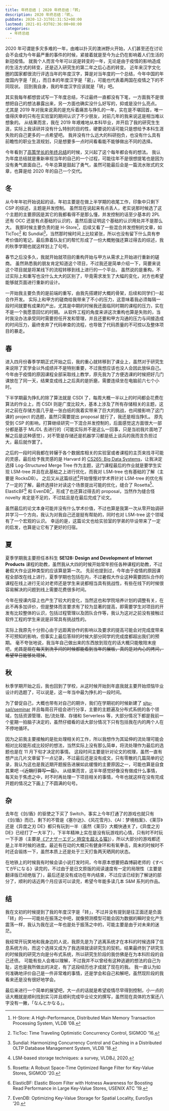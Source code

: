 ```yaml
---
title: 年终总结 | 2020 年终总结：「转」
description: 2020 年终总结：「转」。
pubDate: 2020-12-31T01:31:52+08:00
lastmod: 2021-01-03T02:36:00+08:00
categories:
  - 年终总结
---
```


2020 年可谓是多灾多难的一年，由难以扑灭的澳洲野火开始，人们甚至还在讨论会不会成为今年最严重的事件的时候，紧接着就是至今为止仍在影响着人们生活的新冠疫情。
就我个人而言今年可以说是转变的一年，无论是由于疫情的影响造成的生活方式的转变，还是迈入研究生的第二年之后心态的转变。
近年来汉字文化圈的国家都很流行评选当年的年度汉字，算是对当年度的一个总结，今年中国的年度国内字是「民」，而日本的年度汉字是「密」，可能也代表着两国在疫情之下的不同现状。
回到我自身，我的年度汉字应该就是「转」吧。

其实我每年都想尝试写一下年度总结，不过最终一直都没有下笔，一方面我不是很想把自己的想法暴露出来，另一方面也确实没什么好写的，抑或是没什么亮点。
尤其是 2019 年对我来说真的是充斥着痛苦与挣扎的一年，实在是不堪回首，唯一值得庆幸的只有在实验室的期间认识了不少朋友，对前几年的我来说这是相当难以想象的。
从结果而言，我在 2019 年艰难地从本科毕业，并开启了我的研究生生涯，实际上我读研并没有什么特别的目的性，硬要说的话可能只是想给予本科生涯失败的自己更多的一点希望吧。
我并没有什么远大的科研抱负，也没有什么具有前瞻性的职业生涯规划，只是想要多一点时间看看能不能够做出不同的选择。

今年看到了[高策学长的年终总结](https://gaocegege.com/Blog/newyear2020)的时候，又兴起了这个每年都会有的想法。
我认为年度总结就是重新审视当年的自己的一个过程，可能往年不是很想提笔也是因为没有勇气直面自己，今年总算是鼓起了勇气，虽然可能最后会是一篇流水账式的文章，也算是给 2020 年的自己一个交代。

## 冬

从今年年初开始说起的话，年初主要是在做上半学期的收尾工作，印象中只剩下 CSP 的综述，主题是并发控制。
虽然现在说起来有点丢人，老实说那时候选了这个主题的主要原因是其它的我都看得不是那么懂，并发控制的话至少基本的 2PL 还有 OCC 还是有点基础的认识的，虽然后面证明这个基础的认识用处并不是那么大。
我那时候主要负责的是 H-Store[^1]，后续又看了一些混合并发控制的文章，如 TicToc[^2] 和 Sundial[^3]，当然那时候时间上比较紧张，所以也没有留下什么具有参考价值的笔记，最后靠着队友们的帮忙形成了一份大概勉强还算过得去的综述，我的秋季学期也就这样划上了句号。

春节之后没多久，我就开始就项目的重构开始与甲方从需求上开始进行重新的磋商。
虽然熟悉我的朋友肯定知道这个项目，不过我还是简单介绍一下，简要来说这个项目就是将某线下的流程转移到线上进行的一个平台。
虽然说的是重构，不过实际上和重写也没什么太大的区别了，毕竟需求发生了大幅的变化，对方也希望能够就页面进行重新的设计。

一开始我主要负责的是前端的重写，由我先搭建好大概的骨架，后续和同学们一起合作开发。
实际上和甲方的磋商给我带来了不小的压力，这意味着我必须每隔一段时间就要有成果的产出，尤其是中期的时候我还面临同时期的课程的压力，实在不是一个我愿意回忆的时期。
从软件工程的角度来讲这次重构也算是失败的，当时我没办法承受同时需要担任开发和管理，并且还要和甲方沟通的压力与间接造成的时间压力，最终舍弃了代码审查的流程，也导致了代码质量的不可控以及整体项目的暴走。

## 春

进入四月份春季学期正式开始之后，我的重心就转移到了课业上，虽然对于研究生来说除了奖学金以外成绩并不是特别重要，不过我想应该也没人会因此放纵自己。
今年由于疫情的原因课程全部采取线上教学，原先我为了方便选课的时候把好几门课放在了同一天，结果变成线上之后真的是折磨，需要连续坐在电脑前六七个小时。

下半学期最为挣扎的除了算法就是 CSDI 了，每周大概一半以上的时间都会花费在算法的作业上，而 CSDI 则是广度比较大，基本上涉及了所有存储相关的主题，这对之前在存储方面几乎是一张白纸的我着实带来了巨大的挑战，也间接影响了这门课的 project 的选题，虽然只需要提出 proposal 就行了，我还是相当挣扎。
原先受到 CSP 的影响，打算继续研究一下混合并发控制的，后面感觉这方面很大一部分都是基于 ML/DL 去进行的（可能实际并不是这么一回事，只是当初我片面地了解之后是这种感觉），对不管是存储还是机器学习都是纸上谈兵的我而言负担过大，最后就作罢了。

之后的一段时间我都在转辗于各个数据库相关的实验室或者课程的主页来找寻可能的灵感，最后给予我灵感的是 Harvard 的 [CS265: Big Data Systems](http://daslab.seas.harvard.edu/classes/cs265)，让我决定选择 Log-Structured Merge Tree 作为主题，这门课程最后的作业就是要学生实现 LSM-tree 并且在此基础之上进行优化，而我对 LSM-tree 也有基础的了解（主要是 RocksDB）。
之后又从这篇综述[^4]开始慢慢对学术界针对 LSM-tree 的优化有了一定的了解，最终选择针对读这个场景提出可能的优化，缝合了 Rosetta[^5]、ElasticBF[^6] 和 EvenDB[^7]，形成了也还算过得去的 proposal，当然作为缝合怪 novelty 肯定是不足的，不过姑且是在最后完成了论文。

虽然最后的论文本身可能并没有什么学术价值，不过也算是我第一次从零开始调研并学习一个方向，我认为对我自己还是挺有帮助的，同时也对 LSM-tree 这个领域有了一个宏观的认识。
幸运的是，这篇论文也给实验室的学弟的毕设带来了一定的启发，也算是让它有了更好的归宿。

## 夏

夏季学期我主要担任本科生 **SE128: Design and Development of Internet Products** 课程的助教，虽然我从大四的时候开始常年担任各种课程的助教，不过暑假大作业这种类型的应该算是第一次。
先前也提到过，今年由于疫情的原因课程全部改在线上进行，夏季学期也包括在内，不过暑假大作业这种需要团队合作的课程在线上进行无论对老师还是学生来说都相当具有挑战性，有些在线下的时候很容易解决的问题到线上需要花费很多时间。

今年在授课内容上也产生了较大的变化，当然这也和学院培养计划的调整有关，在此不再多加评价，但是整体而言要求有了较为显著的提高，即需要学生对项目的开发有比较整体的认识，包括过程管理以及团队合作等，我认为这对之前没有接触过软件工程的学生来说是非常具有挑战性的。

实际上我原先十分担心由于远距离协作的影响以及要求的提高可能会对完成度带来不可预知的影响，但事实上最后答辩的时候大部分同学的完成度都超出我们的预期。
毫不夸张地说，我当年自己做出来的东西放到现在的话大概只能敬陪末座吧，~~尤其是现在每天到洗手间的时候都能看到当年的展板，真的是对内心的拷问，希望早日能够处理掉~~。

## 秋

秋季学期开始之后，我也回到了学校，从这时候开始到年底我就主要开始烦恼毕业设计的选题了，可以说是，这一年当中最为挣扎的一段时间。

为了督促自己，大概也带有对自己的期许，我们在学期初的时候新建了 [sjtu-sail/seminar](https://github.com/sjtu-sail/seminar) 并且每周召开组会进行分享，主要的主题遍及分布式系统的各个领域，包括资源管理、批/流处理、存储和 Serverless 等，大部分情况下都是我前一个星期一拍脑子决定的，虽然仔细看的话大部分情况下只有包括我在内的两个人在不停地循环。

因为之前我主要接触的是批处理相关的工作，所以我想作为其延伸的流处理可能会相对比较能形成比较好的想法，当然实际上没有那么简单，将流处理作为最后的选题也是在 11 月下旬才决定的事情。
这段时间主要是针对论文的梳理，虽然一直有想产出几片文章留下一点记录，不过最后还是没有成文，只有零散的几篇简单的记录，我认为这也是我近期开题报告进展如此缓慢的主要原因之一，可能也算是自食其果吧 ~~（近期打算写一篇）~~。
从结果而言，这半年感觉好像没有做成什么事情，每天处于焦虑之中，时不时再处理一下项目相关的事情，今年也就这样在没有完成开题的情况之下画上了不圆满的句号。

## 杂

去年在《剑/盾》的驱使之下买了 Switch，事实上今年打通了的游戏也就只有《剑/盾》而已，剩下的不管是《塞尔达》、《风花雪月》、《AI：梦境档案》、《莱莎》还是《异度之刃 DE》都只有玩到一半（虽然《莱莎》大概快通关了，《异度之刃 DE》已经打了一大半了），下半年精神上实在是没有玩游戏的心情，只有时不时玩一下手游（主要是[《アナザーエデン 時空を超える猫》](https://another-eden.jp/)），所以大部分的游戏都还是上半年时候的进度。最近有在动的大概只有健身环和有氧拳击，周末的时候时不时还会锻炼一下，虽然本质上还是处于三天打鱼两天晒网的状态。

在地铁上的时候我有时候会读小说打发时间，今年原本想要把森博嗣老师的《すべてがFになる》读完的，不过由于是日文原版的阅读速度有一定的局限性（主要是翻译版已经绝版了），最后还是没有成功在年内结束，不过应该已经到了解谜的部分了，顺利的话近两个月应该可以读完，希望今年能多读几本 S&M 系列的作品。

## 结

我在文初的时候提到了我的年度汉字是「转」，不过并没有提到是往正面还是负面「转」的——可能处在振荡之中吧，就像预测模型可能会因为数据的瞬时变化产生震荡一样，我认为我在这一年也是处于振荡之中的，可能主要是由于对未来的迷茫。

我经常开玩笑地和我身边的人说，我原先是为了逃离系统才在本科的时候选择了信息系统方向，而这个选择又成为了我选择就读研究生的契机，结果最终到了研究生的时候我的研究方向是分布式系统，所以研究生阶段的我仿佛是在为本科阶段的自己还债。
可能有些人会难以理解，不过我并不以曾经有这种逃避的想法的自己为耻，这也是我所做出的决定，有了这段经历也才成就了现在的我。
我一直认为如何准确地评价自己是一件非常难的事情，还是学会和自己和解吧，虽然现阶段的我看来还是没有很好地学会。

最后来进行一个简单的展望吧，大一点的话就是希望疫情尽早得到控制，小一点的话大概就是顺利找到实习并且顺利完成毕业论文的撰写，虽然现在具体的方案还八字没有一撇，「なんとかなる」。

[^1]: H-Store: A High-Performance, Distributed Main Memory Transaction Processing System, VLDB ’08.
[^2]: TicToc: Time Traveling Optimistic Concurrency Control, SIGMOD ’16.
[^3]: Sundial: Harmonizing Concurrency Control and Caching in a Distributed OLTP Database Management System, VLDB ’18.
[^4]: LSM-based storage techniques: a survey, VLDBJ, 2020.
[^5]: Rosetta: A Robust Space-Time Optimized Range Filter for Key-Value Stores, SIGMOD ’20.
[^6]: ElasticBF: Elastic Bloom Filter with Hotness Awareness for Boosting Read Performance in Large Key-Value Stores, USENIX ATC ’19.
[^7]: EvenDB: Optimizing Key-Value Storage for Spatial Locality, EuroSys ’20.
